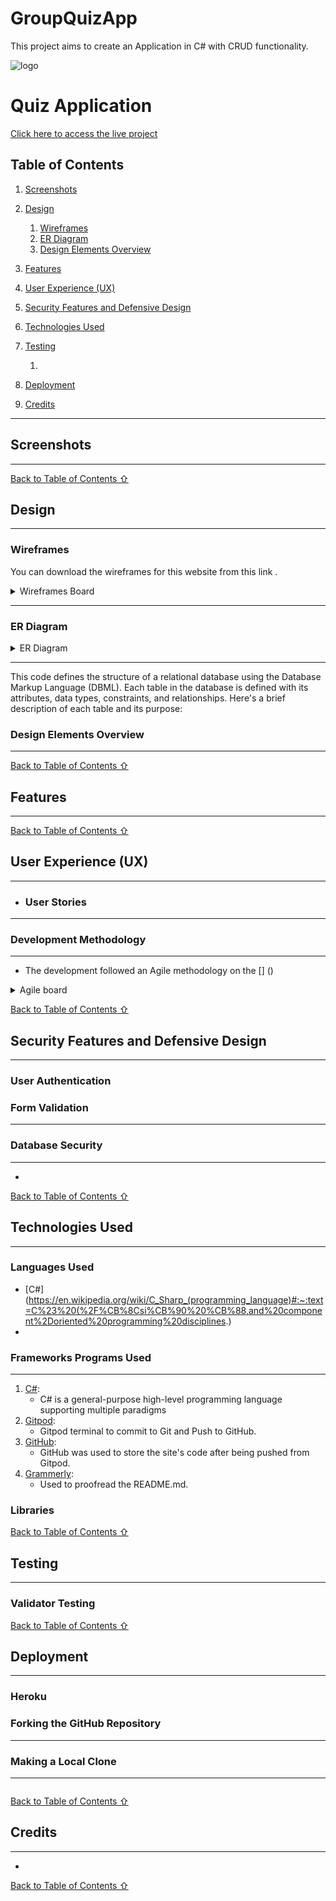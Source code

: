 # GroupQuizApp
This project aims to create an Application in C# with CRUD functionality.

![logo](https://res.cloudinary.com/practicaldev/image/fetch/s--2XdEnCAM--/c_imagga_scale,f_auto,fl_progressive,h_900,q_auto,w_1600/https://raw.githubusercontent.com/sandeepkumar17/td-dev.to/di-collection-posts/assets/blog-cover/c-sharp.png)
# Quiz Application



[Click here to access the live project]()




## Table of Contents
1. [Screenshots](#screenshots)
2. [Design](#design)
    1. [Wireframes](#wireframes)
    2. [ER Diagram](#er-diagram)
    3. [Design Elements Overview](#design-elements-overview)
3. [Features](#features)
    
4. [User Experience (UX)](#user-experience-(ux))
  
    
5. [Security Features and Defensive Design](#security-features-and-defensive-design)
   
6. [Technologies Used](#technologies-used)
   
7. [Testing](#testing)
    1. []()
8. [Deployment](#deployment)
   
9. [Credits](#credits)

***

## Screenshots
---



[Back to Table of Contents ⇧](#table-of-contents)

## Design
---
### Wireframes
You can download the wireframes for this website from this link []().
<details>
<summary>Wireframes Board</summary>
</details> 

---
### ER Diagram
<details>
<summary>ER Diagram</summary>

![ER Diagram](https://res.cloudinary.com/dlulkctls/image/upload/v1714994744/GroupQuiz/Er_diagram_hbb3jy.png)
</details> 

---


This code defines the structure of a relational database using the Database Markup Language (DBML). Each table in the database is defined with its attributes, data types, constraints, and relationships. Here's a brief description of each table and its purpose:



### Design Elements Overview
---



[Back to Table of Contents ⇧](#table-of-contents)


## Features
---


[Back to Table of Contents ⇧](#table-of-contents)

## User Experience (UX)
---

* ### **User Stories**

---


### Development Methodology
---
* The development followed an Agile methodology on the [] ()

<details>
<summary>Agile board</summary>

![project]()
</details> 

[Back to Table of Contents ⇧](#table-of-contents)

## Security Features and Defensive Design
---
### User Authentication


### Form Validation
---

### Database Security
---
* 


[Back to Table of Contents ⇧](#table-of-contents)

## Technologies Used
---
### Languages Used
* [C#](https://en.wikipedia.org/wiki/C_Sharp_(programming_language)#:~:text=C%23%20(%2F%CB%8Csi%CB%90%20%CB%88,and%20component%2Doriented%20programming%20disciplines.)
* 

 ### Frameworks Programs Used
 ---
1. [C#](https://learn.microsoft.com/en-us/dotnet/csharp/tour-of-csharp/):
    * C# is a general-purpose high-level programming language supporting multiple paradigms
1. [Gitpod](https://www.gitpod.io/):
    * Gitpod terminal to commit to Git and Push to GitHub.
1. [GitHub](https://github.com/):
    * GitHub was used to store the site's code after being pushed from Gitpod.
1. [Grammerly](https://app.grammarly.com/):
    * Used to proofread the README.md.



### Libraries



[Back to Table of Contents ⇧](#table-of-contents)


## Testing
---
### Validator Testing







[Back to Table of Contents ⇧](#table-of-contents)

## Deployment
---
### **Heroku**

### **Forking the GitHub Repository**
---


### **Making a Local Clone**
---

```
```

[Back to Table of Contents ⇧](#table-of-contents)


## Credits
---
* 

[Back to Table of Contents ⇧](#table-of-contents)
